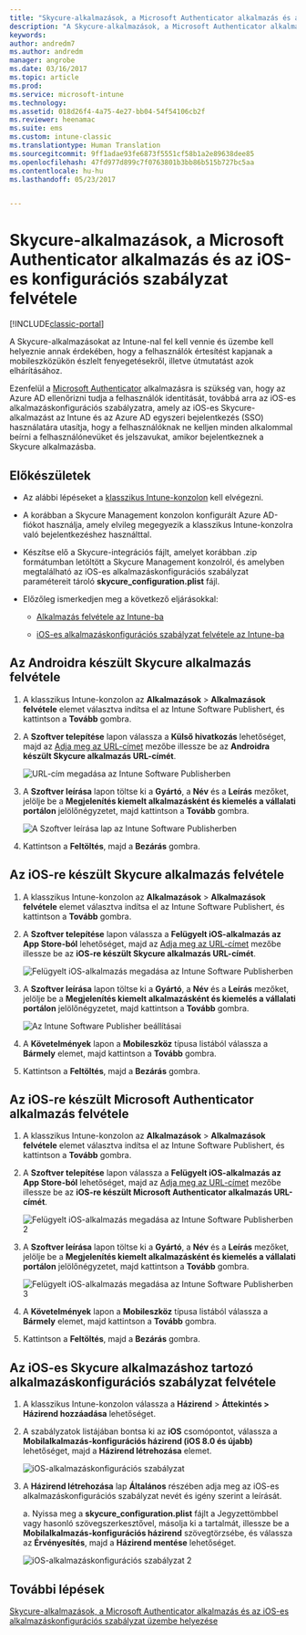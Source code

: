```yaml
---
title: "Skycure-alkalmazások, a Microsoft Authenticator alkalmazás és az iOS-es konfigurációs szabályzat felvétele | Microsoft Docs"
description: "A Skycure-alkalmazások, a Microsoft Authenticator alkalmazás és az iOS-es konfigurációs szabályzat felvétele a klasszikus Intune-konzolra."
keywords: 
author: andredm7
ms.author: andredm
manager: angrobe
ms.date: 03/16/2017
ms.topic: article
ms.prod: 
ms.service: microsoft-intune
ms.technology: 
ms.assetid: 018d26f4-4a75-4e27-bb04-54f54106cb2f
ms.reviewer: heenamac
ms.suite: ems
ms.custom: intune-classic
ms.translationtype: Human Translation
ms.sourcegitcommit: 9ff1adae93fe6873f5551cf58b1a2e89638dee85
ms.openlocfilehash: 47fd977d899c7f0763801b3bb86b515b727bc5aa
ms.contentlocale: hu-hu
ms.lasthandoff: 05/23/2017


---
```


# <a name="add-skycure-apps-microsoft-authenticator-app-and-ios-configuration-policy"></a>Skycure-alkalmazások, a Microsoft Authenticator alkalmazás és az iOS-es konfigurációs szabályzat felvétele

[!INCLUDE[classic-portal](../includes/classic-portal.md)]

A Skycure-alkalmazásokat az Intune-nal fel kell vennie és üzembe kell helyeznie annak érdekében, hogy a felhasználók értesítést kapjanak a mobileszközükön észlelt fenyegetésekről, illetve útmutatást azok elhárításához.

Ezenfelül a [Microsoft Authenticator](https://docs.microsoft.com/azure/multi-factor-authentication/end-user/microsoft-authenticator-app-how-to) alkalmazásra is szükség van, hogy az Azure AD ellenőrizni tudja a felhasználók identitását, továbbá arra az iOS-es alkalmazáskonfigurációs szabályzatra, amely az iOS-es Skycure-alkalmazást az Intune és az Azure AD egyszeri bejelentkezés (SSO) használatára utasítja, hogy a felhasználóknak ne kelljen minden alkalommal beírni a felhasználónevüket és jelszavukat, amikor bejelentkeznek a Skycure alkalmazásba.

## <a name="before-you-begin"></a>Előkészületek

-   Az alábbi lépéseket a [klasszikus Intune-konzolon](https://manage.microsoft.com/) kell elvégezni.

-   A korábban a Skycure Management konzolon konfigurált Azure AD-fiókot használja, amely elvileg megegyezik a klasszikus Intune-konzolra való bejelentkezéshez használttal.

-   Készítse elő a Skycure-integrációs fájlt, amelyet korábban .zip formátumban letöltött a Skycure Management konzolról, és amelyben megtalálható az iOS-es alkalmazáskonfigurációs szabályzat paramétereit tároló **skycure\_configuration.plist** fájl.

-   Előzőleg ismerkedjen meg a következő eljárásokkal:

    -   [Alkalmazás felvétele az Intune-ba](/intune-classic/deploy-use/add-apps)

    -   [iOS-es alkalmazáskonfigurációs szabályzat felvétele az Intune-ba](/intune-classic/deploy-use/configure-ios-apps-with-mobile-app-configuration-policies-in-microsoft-intune)

## <a name="to-add-the-skycure-app-for-android"></a>Az Androidra készült Skycure alkalmazás felvétele

1.  A klasszikus Intune-konzolon az **Alkalmazások** &gt; **Alkalmazások felvétele** elemet választva indítsa el az Intune Software Publishert, és kattintson a **Tovább** gombra.

2.  A **Szoftver telepítése** lapon válassza a **Külső hivatkozás** lehetőséget, majd az [Adja meg az URL-címet](https://play.google.com/store/apps/details?id=com.skycure.skycure) mezőbe illessze be az **Androidra készült Skycure alkalmazás URL-címét**.

    ![URL-cím megadása az Intune Software Publisherben](../media/mtp/skycure-add-apps-1.png)

3.  A **Szoftver leírása** lapon töltse ki a **Gyártó**, a **Név** és a **Leírás** mezőket, jelölje be a **Megjelenítés kiemelt alkalmazásként és kiemelés a vállalati portálon** jelölőnégyzetet, majd kattintson a **Tovább** gombra.

    ![A Szoftver leírása lap az Intune Software Publisherben](../media/mtp/skycure-add-apps-2.png)

4.  Kattintson a **Feltöltés**, majd a **Bezárás** gombra.

## <a name="to-add-the-skycure-app-for-ios"></a>Az iOS-re készült Skycure alkalmazás felvétele

1.  A klasszikus Intune-konzolon az **Alkalmazások** &gt; **Alkalmazások felvétele** elemet választva indítsa el az Intune Software Publishert, és kattintson a **Tovább** gombra.

2.  A **Szoftver telepítése** lapon válassza a **Felügyelt iOS-alkalmazás az App Store-ból** lehetőséget, majd az [Adja meg az URL-címet](https://itunes.apple.com/us/app/skycure/id695620821?mt=8) mezőbe illessze be az **iOS-re készült Skycure alkalmazás URL-címét**.

    ![Felügyelt iOS-alkalmazás megadása az Intune Software Publisherben](../media/mtp/skycure-add-apps-3.png)

3.  A **Szoftver leírása** lapon töltse ki a **Gyártó**, a **Név** és a **Leírás** mezőket, jelölje be a **Megjelenítés kiemelt alkalmazásként és kiemelés a vállalati portálon** jelölőnégyzetet, majd kattintson a **Tovább** gombra.

    ![Az Intune Software Publisher beállításai](../media/mtp/skycure-add-apps-4.png)

4.  A **Követelmények** lapon a **Mobileszköz** típusa listából válassza a **Bármely** elemet, majd kattintson a **Tovább** gombra.

5.  Kattintson a **Feltöltés**, majd a **Bezárás** gombra.

## <a name="to-add-the-microsoft-authenticator-app-for-ios"></a>Az iOS-re készült Microsoft Authenticator alkalmazás felvétele

1.  A klasszikus Intune-konzolon az **Alkalmazások** &gt; **Alkalmazások felvétele** elemet választva indítsa el az Intune Software Publishert, és kattintson a **Tovább** gombra.

2.  A **Szoftver telepítése** lapon válassza a **Felügyelt iOS-alkalmazás az App Store-ból** lehetőséget, majd az [Adja meg az URL-címet](https://itunes.apple.com/us/app/microsoft-authenticator/id983156458?mt=8) mezőbe illessze be az **iOS-re készült Microsoft Authenticator alkalmazás URL-címét**.

    ![Felügyelt iOS-alkalmazás megadása az Intune Software Publisherben 2](../media/mtp/skycure-add-apps-5.png)

3.  A **Szoftver leírása** lapon töltse ki a **Gyártó**, a **Név** és a **Leírás** mezőket, jelölje be a **Megjelenítés kiemelt alkalmazásként és kiemelés a vállalati portálon** jelölőnégyzetet, majd kattintson a **Tovább** gombra.

    ![Felügyelt iOS-alkalmazás megadása az Intune Software Publisherben 3](../media/mtp/skycure-add-apps-6.png)

4.  A **Követelmények** lapon a **Mobileszköz** típusa listából válassza a **Bármely** elemet, majd kattintson a **Tovább** gombra.

5.  Kattintson a **Feltöltés**, majd a **Bezárás** gombra.

## <a name="to-add-the-skycure-ios-app-configuration-policy"></a>Az iOS-es Skycure alkalmazáshoz tartozó alkalmazáskonfigurációs szabályzat felvétele

1.  A klasszikus Intune-konzolon válassza a **Házirend** &gt; **Áttekintés &gt; Házirend hozzáadása** lehetőséget.

2.  A szabályzatok listájában bontsa ki az **iOS** csomópontot, válassza a **Mobilalkalmazás-konfigurációs házirend (iOS 8.0 és újabb)** lehetőséget, majd a **Házirend létrehozása** elemet.

    ![iOS-alkalmazáskonfigurációs szabályzat](../media/mtp/skycure-add-apps-7.png)

3.  A **Házirend létrehozása** lap **Általános** részében adja meg az iOS-es alkalmazáskonfigurációs szabályzat nevét és igény szerint a leírását.

    a.  Nyissa meg a **skycure\_configuration.plist** fájlt a Jegyzettömbbel vagy hasonló szövegszerkesztővel, másolja ki a tartalmát, illessze be a **Mobilalkalmazás-konfigurációs házirend** szövegtörzsébe, és válassza az **Érvényesítés**, majd a **Házirend mentése** lehetőséget.

       ![iOS-alkalmazáskonfigurációs szabályzat 2](../media/mtp/skycure-add-apps-8.png)

## <a name="next-steps"></a>További lépések

[Skycure-alkalmazások, a Microsoft Authenticator alkalmazás és az iOS-es alkalmazáskonfigurációs szabályzat üzembe helyezése](/intune-classic/deploy-use/deploy-skycure-apps-microsoft-authenticator-app-and-ios-app-configuration-policy)

